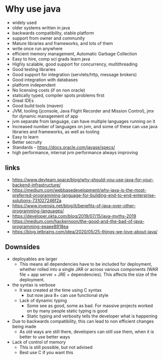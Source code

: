 # Why use java

- widely used
- older systems written in java
- backwards compatibility, stable platform
- support from owner and community
- Mature libraries and frameworks, and lots of them
- write once run anywhere
- efficient memory management, Automatic Garbage Collection
- Easy to hire, comp sci grads learn java
- Highly scalable, good support for concurrency, multithreading
- Good testing libraries
- Good support for integration (servlets/http, message brokers)
- Good integration with databases
- platform independent
- No licensing costs (if on non oracle)
- statically typed, compiler spots problems first
- Great IDEs
- Good build tools (maven)
- JVM, tooling (jconsole, Java Flight Recorder and Mission Control), jmx for dynamic management of app
- jvm separate from language, can have multiple languages running on it
- Increased number of languages on jvm, and some of these can use java libraries and frameworks, as well as tooling
- Easy to learn
- Better secruity
- Standards - https://docs.oracle.com/javase/specs/
- high performance, internal jvm performance always improving

## links

- https://www.devteam.space/blog/why-should-you-use-java-for-your-backend-infrastructure/
- https://medium.com/webbasedevelopment/why-java-is-the-most-preferred-programming-language-for-building-end-to-end-enterprise-solutions-731027246f2a
- https://www.invensis.net/blog/it/benefits-of-java-over-other-programming-languages/
- https://developer.okta.com/blog/2019/07/15/java-myths-2019
- https://medium.com/hackernoon/the-good-and-the-bad-of-java-programming-eeaee8918ea
- https://blog.jetbrains.com/idea/2020/05/25-things-we-love-about-java/

## Downsides

- deployables are larger
  - This means all dependencies have to be included for deployment, whether rolled into a single JAR or across various components (WAR file + app server + JRE + dependencies). This affects the size of the deployment.
- the syntax is verbose
  - It was created at the time using C syntax
    - but now java 8+ can use functional style
  - Lack of dynamic typing
    - Some see as good, some as bad. For massive projects worked on by many people static typing is good
    - Static typing and verbosity tells the developer what is happening
- Due to backwards compatibility, this can lead to non efficient changes being made
  - As old ways are still there, developers can still use them, when it is better to use better ways
- Lack of control of memory
  - This is still possible, but not advised
  - Best use C if you want this
